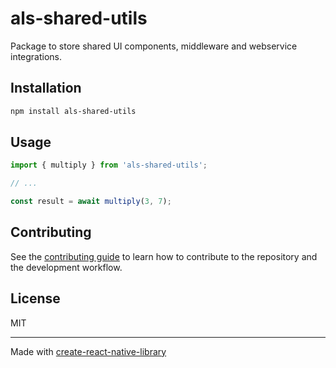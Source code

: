 # als-shared-utils

Package to store shared UI components, middleware and webservice integrations.

## Installation

```sh
npm install als-shared-utils
```

## Usage

```js
import { multiply } from 'als-shared-utils';

// ...

const result = await multiply(3, 7);
```

## Contributing

See the [contributing guide](CONTRIBUTING.md) to learn how to contribute to the repository and the development workflow.

## License

MIT

---

Made with [create-react-native-library](https://github.com/callstack/react-native-builder-bob)
